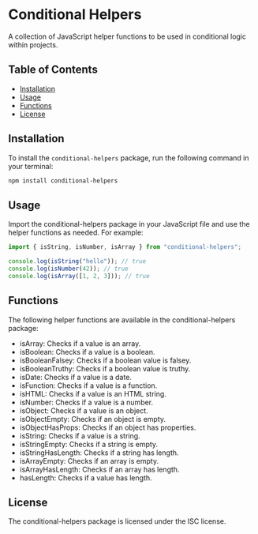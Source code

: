 # Conditional Helpers

A collection of JavaScript helper functions to be used in conditional logic within projects.

## Table of Contents

- [Installation](#installation)
- [Usage](#usage)
- [Functions](#functions)
- [License](#license)

## Installation

To install the `conditional-helpers` package, run the following command in your terminal:

```bash
npm install conditional-helpers
```

## Usage

Import the conditional-helpers package in your JavaScript file and use the helper functions as needed. For example:

```js
import { isString, isNumber, isArray } from "conditional-helpers";

console.log(isString("hello")); // true
console.log(isNumber(42)); // true
console.log(isArray([1, 2, 3])); // true
```

## Functions

The following helper functions are available in the conditional-helpers package:

- isArray: Checks if a value is an array.
- isBoolean: Checks if a value is a boolean.
- isBooleanFalsey: Checks if a boolean value is falsey.
- isBooleanTruthy: Checks if a boolean value is truthy.
- isDate: Checks if a value is a date.
- isFunction: Checks if a value is a function.
- isHTML: Checks if a value is an HTML string.
- isNumber: Checks if a value is a number.
- isObject: Checks if a value is an object.
- isObjectEmpty: Checks if an object is empty.
- isObjectHasProps: Checks if an object has properties.
- isString: Checks if a value is a string.
- isStringEmpty: Checks if a string is empty.
- isStringHasLength: Checks if a string has length.
- isArrayEmpty: Checks if an array is empty.
- isArrayHasLength: Checks if an array has length.
- hasLength: Checks if a value has length.

## License

The conditional-helpers package is licensed under the ISC license.
